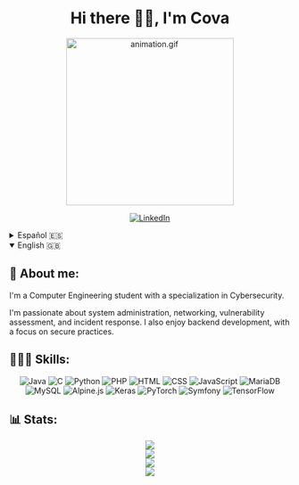 <h1 align="center">Hi there 👋🏻, I'm Cova</h1>
<div align="center"><img src="me.gif" width="300" alt="animation.gif"><br>
<a href="https://www.linkedin.com/in/covadonga-viejo-jimenez/">

![LinkedIn](https://custom-icon-badges.demolab.com/badge/LinkedIn-0A66C2?logo=linkedin-white&logoColor=fff&style=for-the-badge)
</a>
</div>

<details>
    <summary>Español 🇪🇸</summary>

## 🌟 Sobre mí:
Soy estudiante de Ingeniería Informática con mención en Ciberseguridad.

Me apasiona la administración de sistemas, redes, análisis de vulnerabilidades y la gestión de incidentes. También me interesa el desarrollo backend, siempre aplicando buenas prácticas de seguridad.

## 👩🏻‍💻 Habilidades:
<div align="center">

![Java](https://img.shields.io/badge/java-%23ED8B00.svg?style=for-the-badge&logo=openjdk&logoColor=white) ![C](https://img.shields.io/badge/c-%2300599C.svg?style=for-the-badge&logo=c&logoColor=white) ![Python](https://img.shields.io/badge/Python-3776AB?logo=python&logoColor=fff&style=for-the-badge) ![PHP](https://img.shields.io/badge/php-%23777BB4.svg?&logo=php&logoColor=white&style=for-the-badge)  ![HTML](https://img.shields.io/badge/html5-%23E34F26.svg?style=for-the-badge&logo=html5&logoColor=white) ![CSS](https://img.shields.io/badge/CSS-639?logo=css&logoColor=fff&style=for-the-badge) ![JavaScript](https://img.shields.io/badge/JavaScript-F7DF1E?logo=javascript&logoColor=000&style=for-the-badge) ![MariaDB](https://img.shields.io/badge/MariaDB-003545?style=for-the-badge&logo=mariadb&logoColor=white) ![MySQL](https://img.shields.io/badge/mysql-%2300f.svg?style=for-the-badge&logo=mysql&logoColor=white) ![Alpine.js](https://img.shields.io/badge/Alpine.js-8BC0D0?logo=alpinedotjs&logoColor=fff&style=for-the-badge) ![Keras](https://img.shields.io/badge/Keras-D00000?logo=keras&logoColor=fff&style=for-the-badge) ![PyTorch](https://img.shields.io/badge/PyTorch-ee4c2c?logo=pytorch&logoColor=white&style=for-the-badge) ![Symfony](https://img.shields.io/badge/Symfony-black?logo=symfony&style=for-the-badge) ![TensorFlow](https://img.shields.io/badge/TensorFlow-ff8f00?logo=tensorflow&logoColor=white&style=for-the-badge)

</div>

## 📊 Estadísticas:
<div align="center">
    <img src="https://komarev.com/ghpvc/?username=DanceToTheRadio&style=for-the-badge&label=Contador+de+visitas&color=d79921"><br>
    <img src="https://github-readme-stats-gules-zeta-dmf6gu55w3.vercel.app/api?username=DanceToTheRadio&theme=gruvbox&hide_border=false&include_all_commits=true&count_private=true&hide=issues,contribs&hide_rank=true&show_icons=true&locale=es"><br>
    <img src="https://github-readme-streak-stats.herokuapp.com/?user=DanceToTheRadio&theme=gruvbox&hide_border=false&include_all_commits=true&count_private=true&hide_border=false&locale=es"><br>
    <img src="https://github-readme-stats-gules-zeta-dmf6gu55w3.vercel.app/api/top-langs/?username=DanceToTheRadio&theme=gruvbox&hide_border=false&include_all_commits=true&count_private=true&layout=compact&locale=es">
    <br>
</div>
</details>

<details open>
    <summary>English 🇬🇧</summary>

## 🌟 About me:
I'm a Computer Engineering student with a specialization in Cybersecurity.

I'm passionate about system administration, networking, vulnerability assessment, and incident response. I also enjoy backend development, with a focus on secure practices.

## 👩🏻‍💻 Skills:
<div align="center">

![Java](https://img.shields.io/badge/java-%23ED8B00.svg?style=for-the-badge&logo=openjdk&logoColor=white) ![C](https://img.shields.io/badge/c-%2300599C.svg?style=for-the-badge&logo=c&logoColor=white) ![Python](https://img.shields.io/badge/Python-3776AB?logo=python&logoColor=fff&style=for-the-badge) ![PHP](https://img.shields.io/badge/php-%23777BB4.svg?&logo=php&logoColor=white&style=for-the-badge)  ![HTML](https://img.shields.io/badge/html5-%23E34F26.svg?style=for-the-badge&logo=html5&logoColor=white) ![CSS](https://img.shields.io/badge/CSS-639?logo=css&logoColor=fff&style=for-the-badge) ![JavaScript](https://img.shields.io/badge/JavaScript-F7DF1E?logo=javascript&logoColor=000&style=for-the-badge) ![MariaDB](https://img.shields.io/badge/MariaDB-003545?style=for-the-badge&logo=mariadb&logoColor=white) ![MySQL](https://img.shields.io/badge/mysql-%2300f.svg?style=for-the-badge&logo=mysql&logoColor=white) ![Alpine.js](https://img.shields.io/badge/Alpine.js-8BC0D0?logo=alpinedotjs&logoColor=fff&style=for-the-badge) ![Keras](https://img.shields.io/badge/Keras-D00000?logo=keras&logoColor=fff&style=for-the-badge) ![PyTorch](https://img.shields.io/badge/PyTorch-ee4c2c?logo=pytorch&logoColor=white&style=for-the-badge) ![Symfony](https://img.shields.io/badge/Symfony-black?logo=symfony&style=for-the-badge) ![TensorFlow](https://img.shields.io/badge/TensorFlow-ff8f00?logo=tensorflow&logoColor=white&style=for-the-badge)

</div>

## 📊 Stats:
<div align="center">
    <img src="https://komarev.com/ghpvc/?username=DanceToTheRadio&style=for-the-badge&label=Visitor+count&color=d79921"><br>
    <img src="https://github-readme-stats-gules-zeta-dmf6gu55w3.vercel.app/api?username=DanceToTheRadio&theme=gruvbox&hide_border=false&include_all_commits=true&count_private=true&hide=issues,contribs&hide_rank=true&show_icons=true"><br>
    <img src="https://github-readme-streak-stats.herokuapp.com/?user=DanceToTheRadio&theme=gruvbox&hide_border=false&include_all_commits=true&count_private=true&hide_border=false"><br>
    <img src="https://github-readme-stats-gules-zeta-dmf6gu55w3.vercel.app/api/top-langs/?username=DanceToTheRadio&theme=gruvbox&hide_border=false&include_all_commits=true&count_private=true&layout=compact">
    <br>
</div>
</details>
